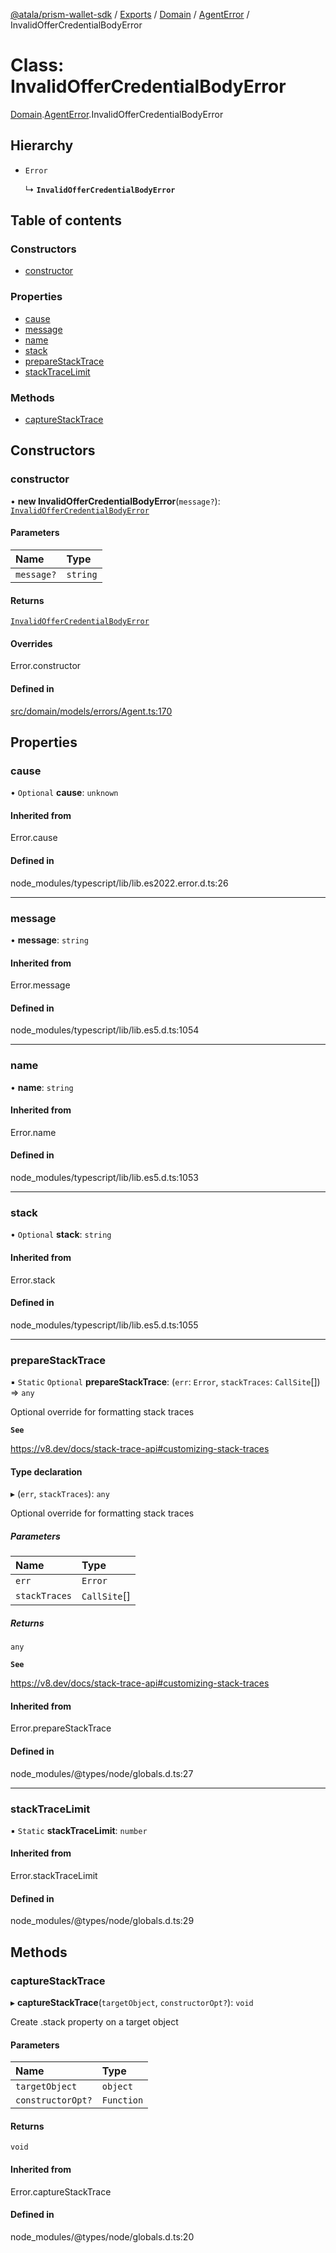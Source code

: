 [@atala/prism-wallet-sdk](../README.md) / [Exports](../modules.md) / [Domain](../modules/Domain.md) / [AgentError](../modules/Domain.AgentError.md) / InvalidOfferCredentialBodyError

# Class: InvalidOfferCredentialBodyError

[Domain](../modules/Domain.md).[AgentError](../modules/Domain.AgentError.md).InvalidOfferCredentialBodyError

## Hierarchy

- `Error`

  ↳ **`InvalidOfferCredentialBodyError`**

## Table of contents

### Constructors

- [constructor](Domain.AgentError.InvalidOfferCredentialBodyError.md#constructor)

### Properties

- [cause](Domain.AgentError.InvalidOfferCredentialBodyError.md#cause)
- [message](Domain.AgentError.InvalidOfferCredentialBodyError.md#message)
- [name](Domain.AgentError.InvalidOfferCredentialBodyError.md#name)
- [stack](Domain.AgentError.InvalidOfferCredentialBodyError.md#stack)
- [prepareStackTrace](Domain.AgentError.InvalidOfferCredentialBodyError.md#preparestacktrace)
- [stackTraceLimit](Domain.AgentError.InvalidOfferCredentialBodyError.md#stacktracelimit)

### Methods

- [captureStackTrace](Domain.AgentError.InvalidOfferCredentialBodyError.md#capturestacktrace)

## Constructors

### constructor

• **new InvalidOfferCredentialBodyError**(`message?`): [`InvalidOfferCredentialBodyError`](Domain.AgentError.InvalidOfferCredentialBodyError.md)

#### Parameters

| Name | Type |
| :------ | :------ |
| `message?` | `string` |

#### Returns

[`InvalidOfferCredentialBodyError`](Domain.AgentError.InvalidOfferCredentialBodyError.md)

#### Overrides

Error.constructor

#### Defined in

[src/domain/models/errors/Agent.ts:170](https://github.com/input-output-hk/atala-prism-wallet-sdk-ts/blob/a3fc2aa/src/domain/models/errors/Agent.ts#L170)

## Properties

### cause

• `Optional` **cause**: `unknown`

#### Inherited from

Error.cause

#### Defined in

node_modules/typescript/lib/lib.es2022.error.d.ts:26

___

### message

• **message**: `string`

#### Inherited from

Error.message

#### Defined in

node_modules/typescript/lib/lib.es5.d.ts:1054

___

### name

• **name**: `string`

#### Inherited from

Error.name

#### Defined in

node_modules/typescript/lib/lib.es5.d.ts:1053

___

### stack

• `Optional` **stack**: `string`

#### Inherited from

Error.stack

#### Defined in

node_modules/typescript/lib/lib.es5.d.ts:1055

___

### prepareStackTrace

▪ `Static` `Optional` **prepareStackTrace**: (`err`: `Error`, `stackTraces`: `CallSite`[]) => `any`

Optional override for formatting stack traces

**`See`**

https://v8.dev/docs/stack-trace-api#customizing-stack-traces

#### Type declaration

▸ (`err`, `stackTraces`): `any`

Optional override for formatting stack traces

##### Parameters

| Name | Type |
| :------ | :------ |
| `err` | `Error` |
| `stackTraces` | `CallSite`[] |

##### Returns

`any`

**`See`**

https://v8.dev/docs/stack-trace-api#customizing-stack-traces

#### Inherited from

Error.prepareStackTrace

#### Defined in

node_modules/@types/node/globals.d.ts:27

___

### stackTraceLimit

▪ `Static` **stackTraceLimit**: `number`

#### Inherited from

Error.stackTraceLimit

#### Defined in

node_modules/@types/node/globals.d.ts:29

## Methods

### captureStackTrace

▸ **captureStackTrace**(`targetObject`, `constructorOpt?`): `void`

Create .stack property on a target object

#### Parameters

| Name | Type |
| :------ | :------ |
| `targetObject` | `object` |
| `constructorOpt?` | `Function` |

#### Returns

`void`

#### Inherited from

Error.captureStackTrace

#### Defined in

node_modules/@types/node/globals.d.ts:20
